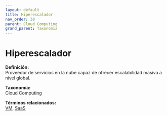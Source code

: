 ```yaml
---
layout: default
title: Hiperescalador
nav_order: 30
parent: Cloud Computing
grand_parent: Taxonomía
---
```


# Hiperescalador

**Definición:**  
Proveedor de servicios en la nube capaz de ofrecer escalabilidad masiva a nivel global.

**Taxonomía:**  
Cloud Computing

**Términos relacionados:**  
[VM](https://maleniski.github.io/diccionario-angl-tec-mx/docs/taxonomia/cloud-computing/vm.html), [SaaS](https://maleniski.github.io/diccionario-angl-tec-mx/docs/taxonomia/cloud-computing/saas.html)
